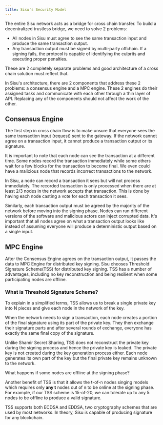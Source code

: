 ```yaml
---
title: Sisu's Security Model
---
```

The entire Sisu network acts as a bridge for cross chain transfer. To build a decentralized trustless bridge, we need to solve 2 problems:

- All nodes in Sisu must agree to see the same transaction input and produce the same transaction output.
- Any transaction output must be signed by multi-party offchain. If a signing fails, the protocol is capable of identifying the culprits and executing proper penalties.

These are 2 completely separate problems and good architecture of a cross chain solution must reflect that.

In Sisu's architecture, there are 2 components that address these 2 problems: a consensus engine and a MPC engine. These 2 engines do their assigned tasks and communicate with each other through a thin layer of API. Replacing any of the components should not affect the work of the other.

## Consensus Engine

The first step in cross chain flow is to make unsure that everyone sees the same transaction input (request) sent to the gateway. If the network cannot agree on a transaction input, it cannot produce a transaction output or its signature.

It is important to note that each node can see the transaction at a different time. Some nodes record the transaction immediately while some others wait for a few blocks for the transaction to become final. We even could have a malicious node that records incorrect transactions to the network.

In Sisu, a node can record a transaction it sees but will not process immediately. The recorded transaction is only processed when there are at least 2/3 nodes in the network accepts that transaction. This is done by having each node casting a vote for each transaction it sees.

Similarly, each transaction output must be agreed by the majority of the network before moving into the signing phase. Nodes can run different versions of the software and malicious actors can inject corrupted data. It's important that all nodes agree on what a transaction output looks like instead of assuming everyone will produce a deterministic output based on a single input.

## MPC Engine
After the Consensus Engine agrees on the transaction output, it passes the data to MPC Engine for distributed key signing. Sisu chooses Threshold Signature Scheme(TSS) for distributed key signing. TSS has a number of advantages, including no key reconstruction and being resilient when some participating nodes are offline.

### What is Threshold Signature Scheme?

To explain in a simplified terms, TSS allows us to break a single private key into N pieces and give each node in the network of the key.

When the network needs to sign a transaction, each node creates a portion of the final signature using its part of the private key. They then exchange their signature parts and after several rounds of exchange, everyone has exactly the same final copy of the signature.

Unlike Shamir Secret Sharing, TSS does not reconstruct the private key during the signing process and hence the private key is leaked. The private key is not created during the key generation process either. Each node generates its own part of the key but the final private key remains unknown to the network.

What happens if some nodes are offline at the signing phase?

Another benefit of TSS is that it allows the t-of-n nodes singing models which requires only **any t** nodes out of n to be online at the signing phase. For example, if our TSS scheme is 15-of-20, we can tolerate up to any 5 nodes to be offline to produce a valid signature.

TSS supports both ECDSA and EDDSA, two cryptography schemes that are used by most networks. In theory, Sisu is capable of producing signature for any blockchain.
